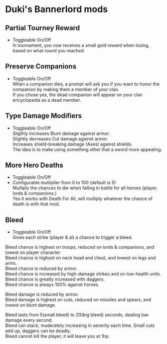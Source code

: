 # Duki's Bannerlord mods

## Partial Tourney Reward
- Toggleable On/Off  
In tournament, you now receives a small gold reward when losing, based on what round you reached.

## Preserve Companions
- Toggleable On/Off  
When a companion dies, a prompt will ask you if you want to honor the companion by making them a member of your clan.  
If you chose yes, the dead companion will appear on your clan encyclopedia as a dead member.

## Type Damage Modifiers
- Toggleable On/Off  
Sligthly increases Blunt damage against armor.  
Slightly decreases Cut damage against armor.  
Increases shield-breaking damage (Axes) against shields.  
The idea is to make using something other that a sword more appealing.

## More Hero Deaths
- Toggleable On/Off  
- Configurable multiplier from 0 to 100 (default is 5)  
Multiply the chances to die when falling in battle for all heroes (player, lords & companions.)  
Yes it works with Death For All, will multiply whatever the chance of death is with that mod.

## Bleed
- Toggleable On/Off  
Gives each strike (player & ai) a chance to trigger a bleed.

Bleed chance is highest on troops, reduced on lords & companions, and lowest on player character.  
Bleed chance is highest on neck head and chest, and lowest on legs and arms.  
Bleed chance is reduced by armor.  
Bleed chance is increased by high-damage strikes and on low-health units.  
Bleed chance is greatly increased with daggers.  
Bleed chance is always 100% against horses.

Bleed damage is reduced by armor.  
Bleed damage is highest on cuts, reduced on missiles and spears, and lowest on blunt damage.

Bleed lasts from 5(small bleed) to 20(big bleed) seconds, dealing low damage every second.  
Bleed can stack, moderately increasing in severity each time. Small cuts add up, daggers can be deadly.  
Bleed cannot kill the player, it will leave you at 1hp.
